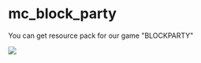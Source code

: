 # mc_block_party
You can get resource pack for our game "BLOCKPARTY"

![](https://minhaskamal.github.io/DownGit/#/home?url=https://github.com/MarshmallowJava/mc_block_party/blob/main/block_party_0.9.1.zip)
